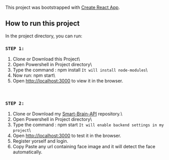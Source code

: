 This project was bootstrapped with [Create React App](https://github.com/facebook/create-react-app).

## How to run this project

In the project directory, you can run:


### `STEP 1:`
1. Clone or Download this Project\
2. Open Powershell in Project directory\
3. Type the command : npm install `It will install node-modules`\
4. Now run: npm start\
5. Open [http://localhost:3000](http://localhost:3000) to view it in the browser.
<br/>

### `STEP 2:`
1. Clone or Download my  [Smart-Brain-API](http://localhost:3000) repository.\
2. Open Powershell in Project directory\
3. Type the command : npm start `It will enable backend settings in my project`\
4. Open [http://localhost:3000](http://localhost:3000) to test it in the browser.
5. Register yorself and login.
5. Copy Paste any url containing face image and it will detect the face automatically.

